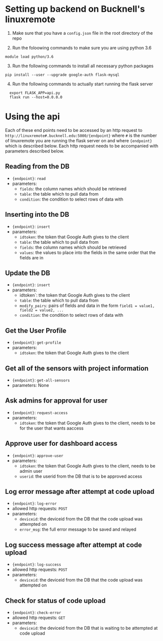 # Setting up backend on Bucknell's linuxremote
1. Make sure that you have a `config.json` file in the root directory of the repo

2. Run the foloowing commands to make sure you are using python 3.6
```
module load python/3.6
```

3. Run the following commands to install all necessary python packages 
```
pip install --user --upgrade google-auth flask-mysql
```

4. Run the following commands to actually start running the flask server
```
  export FLASK_APP=api.py
  flask run --host=0.0.0.0
```


# Using the api
Each of these end points need to be accessed by an http request to `http://linuxremote#.bucknell.edu:5000/{endpoint}` where `#` is the number of linuxremote you are running the flask server on and where `{endpoint}` which is described below.  Each http request needs to be accompanied with parameters described below.


## Reading from the DB
- `{endpoint}`: `read`
- parameters: 
    - `fields`: the column names which should be retrieved
    - `table`: the table which to pull data from
    - `condition`: the condition to select rows of data with

## Inserting into the DB
- `{endpoint}`: `insert`
- parameters:
    - `idtoken`: the token that Google Auth gives to the client
    - `table`: the table which to pull data from
    - `fields`: the column names which should be retrieved
    - `values`: the values to place into the fields in the same order that the fields are in

## Update the DB
- `{endpoint}`: `insert`
- parameters:
    - idtoken`: the token that Google Auth gives to the client
    - `table`: the table which to pull data from
    - `modify_pairs`: pairs of fields and data in the form `field1 = value1, field2 = value2, ...`
    - `condition`: the condition to select rows of data with


## Get the User Profile
- `{endpoint}`: `get-profile`
- parameters:
    - `idtoken`: the token that Google Auth gives to the client


## Get all of the sensors with project information
- `{endpoint}`: `get-all-sensors`
- parameters: None


## Ask admins for approval for user
- `{endpoint}`: `request-access`
- parameters:
    - `idtoken`: the token that Google Auth gives to the client, needs to be for the user that wants aaccess


## Approve user for dashboard access
- `{endpoint}`: `approve-user`
- parameters:
    - `idtoken`: the token that Google Auth gives to the client, needs to be admin user
    - `userid`: the userid from the DB that is to be approved access

## Log error message after attempt at code upload
- `{endpoint}`: `log-error`
- allowed http requests: `POST`
- parameters:
    - `deviceid`: the deviceid from the DB that the code upload was attempted on
    - `error_msg`: the full error message to be saved and relayed

## Log success message after attempt at code upload
- `{endpoint}`: `log-success`
- allowed http requests: `POST`
- parameters:
    - `deviceid`: the deviceid from the DB that the code upload was attempted on

## Check for status of code upload
- `{endpoint}`: `check-error`
- allowed http requests: `GET`
- parameters:
    - `deviceid`: the deviceid from the DB that is waiting to be attempted at code upload
